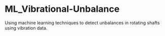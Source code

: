 # ML_Vibrational-Unbalance
Using machine learning techniques to detect unbalances in rotating shafts using vibration data.
